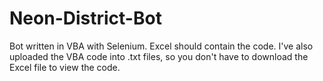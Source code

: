 # Neon-District-Bot
Bot written in VBA with Selenium. Excel should contain the code. I've also uploaded the VBA code into .txt files, so you don't have to download the Excel file to view the code.
